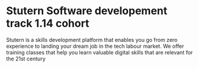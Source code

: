 # Stutern Software developement track 1.14 cohort 

Stutern is a skills development platform that enables you go from zero experience to landing your dream job in the tech labour market. 
We offer training classes that help you learn valuable digital skills that are relevant for the 21st century
